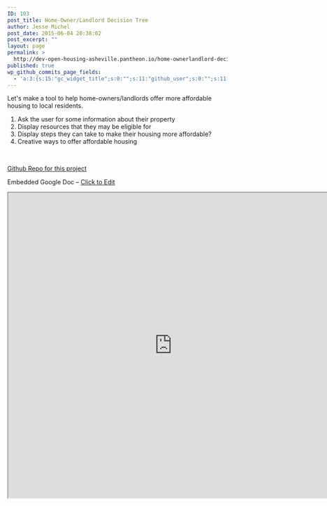 ```yaml
---
ID: 103
post_title: Home-Owner/Landlord Decision Tree
author: Jesse Michel
post_date: 2015-06-04 20:38:02
post_excerpt: ""
layout: page
permalink: >
  http://dev-open-housing-asheville.pantheon.io/home-ownerlandlord-decision-tree/
published: true
wp_github_commits_page_fields:
  - 'a:3:{s:15:"gc_widget_title";s:0:"";s:11:"github_user";s:0:"";s:11:"github_repo";s:0:"";}'
---
```

Let's make a tool to help home-owners/landlords offer more affordable housing to local residents.
<ol>
	<li>Ask the user for some information about their property</li>
	<li>Display resources that they may be eligible for</li>
	<li>Display steps they can take to make their housing more affordable?</li>
	<li>Creative ways to offer affordable housing</li>
</ol>
&nbsp;

<a href="https://github.com/CodeForAsheville/openhousing-owner-decision-tree">Github Repo for this project</a>

Embedded Google Doc – <a href="https://docs.google.com/document/d/1KT4AMZwRwtuwhflSlc7QMQV89JqW_YO6C6GLLhlW9w4/edit#heading=h.2hdbprfcxnij">Click to Edit</a>

<iframe src="https://docs.google.com/document/d/1KT4AMZwRwtuwhflSlc7QMQV89JqW_YO6C6GLLhlW9w4/pub?embedded=true" width="750" height="700"></iframe>